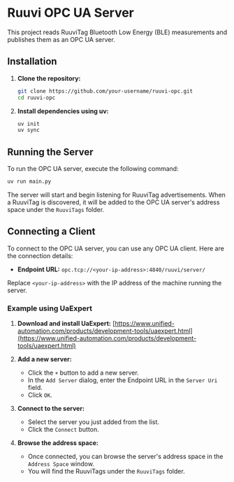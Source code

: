 
# Ruuvi OPC UA Server

This project reads RuuviTag Bluetooth Low Energy (BLE) measurements and publishes them as an OPC UA server.

## Installation

1. **Clone the repository:**

   ```bash
   git clone https://github.com/your-username/ruuvi-opc.git
   cd ruuvi-opc
   ```

2. **Install dependencies using uv:**

   ```bash
   uv init
   uv sync
   ```

## Running the Server

To run the OPC UA server, execute the following command:

```bash
uv run main.py
```

The server will start and begin listening for RuuviTag advertisements. When a RuuviTag is discovered, it will be added to the OPC UA server's address space under the `RuuviTags` folder.

## Connecting a Client

To connect to the OPC UA server, you can use any OPC UA client. Here are the connection details:

*   **Endpoint URL:** `opc.tcp://<your-ip-address>:4840/ruuvi/server/`

Replace `<your-ip-address>` with the IP address of the machine running the server.

### Example using UaExpert

1.  **Download and install UaExpert:** [https://www.unified-automation.com/products/development-tools/uaexpert.html](https://www.unified-automation.com/products/development-tools/uaexpert.html)

2.  **Add a new server:**

    *   Click the `+` button to add a new server.
    *   In the `Add Server` dialog, enter the Endpoint URL in the `Server Uri` field.
    *   Click `OK`.

3.  **Connect to the server:**

    *   Select the server you just added from the list.
    *   Click the `Connect` button.

4.  **Browse the address space:**

    *   Once connected, you can browse the server's address space in the `Address Space` window.
    *   You will find the RuuviTags under the `RuuviTags` folder.

